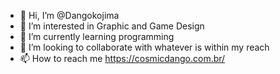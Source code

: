 - 👋 Hi, I’m @Dangokojima
- 👀 I’m interested in Graphic and Game Design 
- 🌱 I’m currently learning programming
- 💞️ I’m looking to collaborate with whatever is within my reach
- 📫 How to reach me https://cosmicdango.com.br/

<!---
Dangokojima/Dangokojima is a ✨ special ✨ repository because its `README.md` (this file) appears on your GitHub profile.
You can click the Preview link to take a look at your changes.
--->
